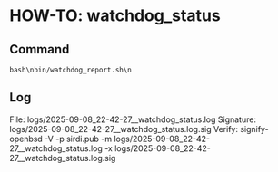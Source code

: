 # HOW-TO: watchdog_status

## Command
`bash\nbin/watchdog_report.sh\n`
## Log
File: logs/2025-09-08_22-42-27__watchdog_status.log
Signature: logs/2025-09-08_22-42-27__watchdog_status.log.sig
Verify: signify-openbsd -V -p sirdi.pub -m logs/2025-09-08_22-42-27__watchdog_status.log -x logs/2025-09-08_22-42-27__watchdog_status.log.sig
